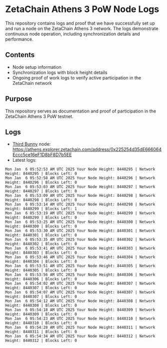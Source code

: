 # ZetaChain Athens 3 PoW Node Logs
This repository contains logs and proof that we have successfully set up and run a node on the ZetaChain Athens 3 network. The logs demonstrate continuous node operation, including synchronization details and performance.

## Contents
- Node setup information
- Synchronization logs with block height details
- Ongoing proof of work logs to verify active participation in the ZetaChain network

## Purpose
This repository serves as documentation and proof of participation in the ZetaChain Athens 3 PoW testnet.

## Logs

- [Third Bunny](https://thirdbunny.xyz/) node: https://athens.explorer.zetachain.com/address/0x225254d35dE666064Eccc5ce16eF1D8bF8D7b5EE
- Latest logs:
```
Mon Jan  6 05:52:53 AM UTC 2025 Your Node Height: 8440295 | Network Height: 8440295 | Blocks Left: 0
Mon Jan  6 05:52:58 AM UTC 2025 Your Node Height: 8440296 | Network Height: 8440296 | Blocks Left: 0
Mon Jan  6 05:53:03 AM UTC 2025 Your Node Height: 8440297 | Network Height: 8440297 | Blocks Left: 0
Mon Jan  6 05:53:09 AM UTC 2025 Your Node Height: 8440298 | Network Height: 8440298 | Blocks Left: 0
Mon Jan  6 05:53:14 AM UTC 2025 Your Node Height: 8440298 | Network Height: 8440299 | Blocks Left: 1
Mon Jan  6 05:53:19 AM UTC 2025 Your Node Height: 8440299 | Network Height: 8440299 | Blocks Left: 0
Mon Jan  6 05:53:25 AM UTC 2025 Your Node Height: 8440300 | Network Height: 8440300 | Blocks Left: 0
Mon Jan  6 05:53:30 AM UTC 2025 Your Node Height: 8440301 | Network Height: 8440301 | Blocks Left: 0
Mon Jan  6 05:53:35 AM UTC 2025 Your Node Height: 8440302 | Network Height: 8440302 | Blocks Left: 0
Mon Jan  6 05:53:41 AM UTC 2025 Your Node Height: 8440303 | Network Height: 8440303 | Blocks Left: 0
Mon Jan  6 05:53:46 AM UTC 2025 Your Node Height: 8440304 | Network Height: 8440304 | Blocks Left: 0
Mon Jan  6 05:53:51 AM UTC 2025 Your Node Height: 8440305 | Network Height: 8440305 | Blocks Left: 0
Mon Jan  6 05:53:56 AM UTC 2025 Your Node Height: 8440306 | Network Height: 8440306 | Blocks Left: 0
Mon Jan  6 05:54:02 AM UTC 2025 Your Node Height: 8440307 | Network Height: 8440307 | Blocks Left: 0
Mon Jan  6 05:54:07 AM UTC 2025 Your Node Height: 8440307 | Network Height: 8440307 | Blocks Left: 0
Mon Jan  6 05:54:12 AM UTC 2025 Your Node Height: 8440308 | Network Height: 8440308 | Blocks Left: 0
Mon Jan  6 05:54:18 AM UTC 2025 Your Node Height: 8440309 | Network Height: 8440309 | Blocks Left: 0
Mon Jan  6 05:54:23 AM UTC 2025 Your Node Height: 8440310 | Network Height: 8440310 | Blocks Left: 0
Mon Jan  6 05:54:28 AM UTC 2025 Your Node Height: 8440311 | Network Height: 8440311 | Blocks Left: 0
Mon Jan  6 05:54:34 AM UTC 2025 Your Node Height: 8440312 | Network Height: 8440312 | Blocks Left: 0
```
